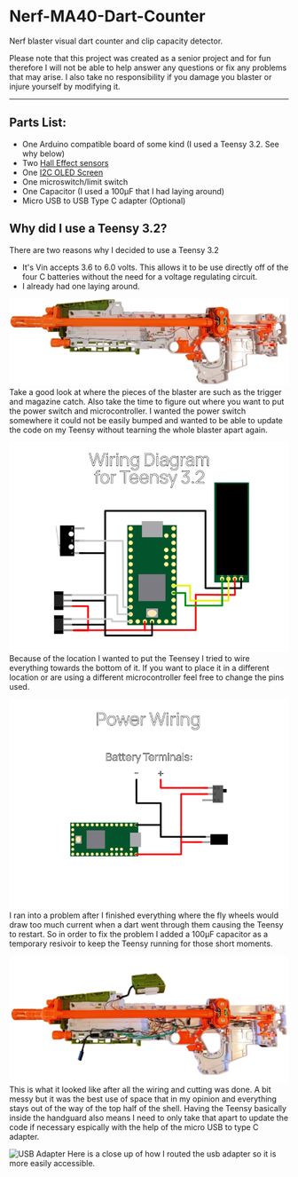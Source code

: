 # Nerf-MA40-Dart-Counter
Nerf blaster visual dart counter and clip capacity detector.

Please note that this project was created as a senior project and for fun therefore I will not be able to help answer any questions or fix any problems that may arise. I also take no responsibility if you damage you blaster or injure yourself by modifying it.

---

## Parts List:
  - One Arduino compatible board of some kind (I used a Teensy 3.2. See why below)
  - Two [Hall Effect sensors](https://www.amazon.com/gp/product/B07QS6PN3B/ref=ppx_yo_dt_b_asin_title_o05_s00?ie=UTF8&psc=1)
  - One [I2C OLED Screen](https://www.amazon.com/gp/product/B0761LV1SD/ref=ppx_yo_dt_b_asin_title_o05_s01?ie=UTF8&psc=1)
  - One microswitch/limit switch
  - One Capacitor (I used a 100µF that I had laying around)
  - Micro USB to USB Type C adapter (Optional)

## Why did I use a Teensy 3.2?
There are two reasons why I decided to use a Teensy 3.2
  - It's Vin accepts 3.6 to 6.0 volts. This allows it to be use directly off of the four C batteries without the need for a voltage regulating circuit.
  - I already had one laying around.

  ![Blaster Internals Before](/Media/Blaster_Internals_(Before).png)
  Take a good look at where the pieces of the blaster are such as the trigger and magazine catch. Also take the time to figure out where you want to put the power switch and microcontroller. I wanted the power switch somewhere it could not be easily bumped and wanted to be able to update the code on my Teensy without tearning the whole blaster apart again.

  ![Teensy 3.2 Wiring Diagram](/Media/Component_Wiring_Diagram.png)
  Because of the location I wanted to put the Teensey I tried to wire everything towards the bottom of it. If you want to place it in a different location or are using a different microcontroller feel free to change the pins used.

  ![Power Wiring Diagram](/Media/Power_Wiring_Diagram.png)
  I ran into a problem after I finished everything where the fly wheels would draw too much current when a dart went through them causing the Teensy to restart. So in order to fix the problem I added a 100µF capacitor as a temporary resivoir to keep the Teensy running for those short moments.

  ![Blaster Internals After](/Media/Blaster_Internals_(After).png)
  This is what it looked like after all the wiring and cutting was done. A bit messy but it was the best use of space that in my opinion and everything stays out of the way of the top half of the shell. Having the Teensy basically inside the handguard also means I need to only take that apart to update the code if necessary espically with the help of the micro USB to type C adapter.

  ![USB Adapter](/Media/USB_Adapter.png)
  Here is a close up of how I routed the usb adapter so it is more easily accessible.